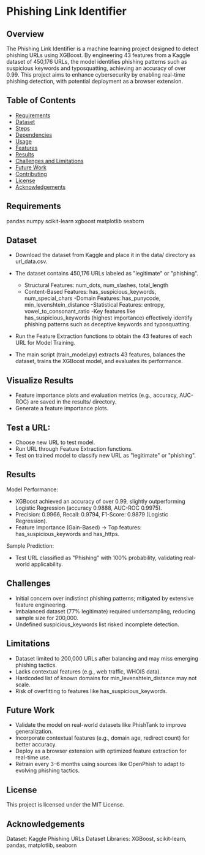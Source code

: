 # Phishing Link Identifier
  

## Overview
The Phishing Link Identifier is a machine learning project designed to detect phishing URLs using XGBoost. By engineering 43 features from a Kaggle dataset of 450,176 URLs, the model identifies phishing patterns such as suspicious keywords and typosquatting, achieving an accuracy of over 0.99. This project aims to enhance cybersecurity by enabling real-time phishing detection, with potential deployment as a browser extension.

## Table of Contents
- [Requirements](#Requirements)
- [Dataset](#Dataset)
- [Steps](#steps)
- [Dependencies](#dependencies)
- [Usage](#usage)
- [Features](#features)
- [Results](#results)
- [Challenges and Limitations](#challenges-and-limitations)
- [Future Work](#future-work)
- [Contributing](#contributing)
- [License](#license)
- [Acknowledgements](#acknowledgements)

## Requirements

pandas
numpy
scikit-learn
xgboost
matplotlib
seaborn


## Dataset

- Download the dataset from Kaggle and place it in the data/ directory as url_data.csv.
- The dataset contains 450,176 URLs labeled as "legitimate" or "phishing".

	- Structural Features: num_dots, num_slashes, total_length
	- Content-Based Features: has_suspicious_keywords, num_special_chars
	 -Domain Features: has_punycode, min_levenshtein_distance
	 -Statistical Features: entropy, vowel_to_consonant_ratio
	 -Key features like has_suspicious_keywords (highest importance) effectively identify phishing patterns such as deceptive keywords and typosquatting.

- Run the Feature Extraction functions to obtain the 43 features of each URL for Model Training.
- The main script (train_model.py) extracts 43 features, balances the dataset, trains the XGBoost model, and evaluates its performance.

## Visualize Results
- Feature importance plots and evaluation metrics (e.g., accuracy, AUC-ROC) are saved in the results/ directory.
- Generate a feature importance plots.

## Test a URL:
- Choose new URL to test model.
- Run URL through Feature Extraction functions.
- Test on trained model to classify new URL as "legitimate" or "phishing".

## Results
Model Performance:
- XGBoost achieved an accuracy of over 0.99, slightly outperforming Logistic Regression (accuracy 0.9888, AUC-ROC 0.9975).
- Precision: 0.9966, Recall: 0.9794, F1-Score: 0.9879 (Logistic Regression).
- Feature Importance (Gain-Based) -> Top features: has_suspicious_keywords and has_https.

Sample Prediction:
- Test URL classified as "Phishing" with 100% probability, validating real-world applicability.

## Challenges
- Initial concern over indistinct phishing patterns; mitigated by extensive feature engineering.
- Imbalanced dataset (77% legitimate) required undersampling, reducing sample size for 200,000.
- Undefined suspicious_keywords list risked incomplete detection.

## Limitations
- Dataset limited to 200,000 URLs after balancing and may miss emerging phishing tactics.
- Lacks contextual features (e.g., web traffic, WHOIS data).
- Hardcoded list of known domains for min_levenshtein_distance may not scale.
- Risk of overfitting to features like has_suspicious_keywords.

## Future Work
- Validate the model on real-world datasets like PhishTank to improve generalization.
- Incorporate contextual features (e.g., domain age, redirect count) for better accuracy.
- Deploy as a browser extension with optimized feature extraction for real-time use.
- Retrain every 3–6 months using sources like OpenPhish to adapt to evolving phishing tactics.

## License
This project is licensed under the MIT License.

## Acknowledgements
Dataset: Kaggle Phishing URLs Dataset
Libraries: XGBoost, scikit-learn, pandas, matplotlib, seaborn